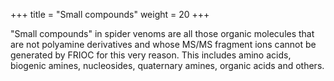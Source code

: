 +++
title = "Small compounds"
weight = 20
+++

"Small compounds" in spider venoms are all those organic molecules that are not polyamine derivatives and whose MS/MS fragment ions cannot be generated by FRIOC for this very reason. This includes  amino acids, biogenic amines, nucleosides, quaternary amines, organic acids and others.